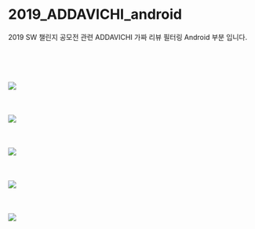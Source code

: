 # 2019_ADDAVICHI_android
2019 SW 챌린지 공모전 관련 ADDAVICHI 가짜 리뷰 필터링 Android 부분 입니다.

<div>
  <br><br><br><br>
  <img src="https://user-images.githubusercontent.com/5292608/52463575-b9a4af80-2bba-11e9-981f-e06825b6b281.png"> <br><br><br><br>
  <img src="https://user-images.githubusercontent.com/5292608/52463576-b9a4af80-2bba-11e9-8295-1de924e54240.png"> <br><br><br><br>
  <img src="https://user-images.githubusercontent.com/5292608/52463577-b9a4af80-2bba-11e9-833c-8594f9779b56.png"> <br><br><br><br>
  <img src="https://user-images.githubusercontent.com/5292608/52463578-b9a4af80-2bba-11e9-8ecd-68c4f092b616.png"> <br><br><br><br>
  <img src="https://user-images.githubusercontent.com/5292608/52463579-ba3d4600-2bba-11e9-9fb7-94d1908282ed.png"> <br><br><br><br>
</div>

